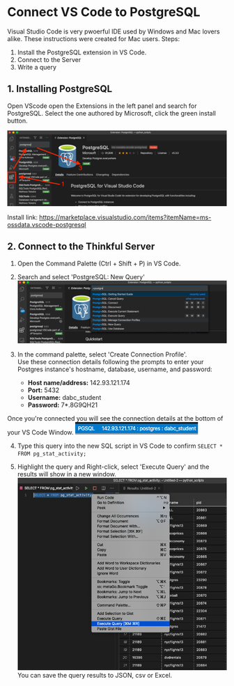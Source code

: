 

# Connect VS Code to PostgreSQL 
Visual Studio Code is very pwoerful IDE used by Windows and Mac lovers alike. These instructions were created for Mac users. 
Steps:
1. Install the PostgreSQL extension in VS Code.
2. Connect to the Server
3. Write a query 

## 1. Installing PostgreSQL
Open VScode open the Extensions in the left panel and search for PostgreSQL. Select the one authored by Microsoft, click the green install button.

![relative image link](images/image1a.png)

Install link: https://marketplace.visualstudio.com/items?itemName=ms-ossdata.vscode-postgresql 

## 2. Connect to the Thinkful Server

1) Open the Command Palette (Ctrl + Shift + P) in VS Code.

2) Search and select 'PostgreSQL: New Query'
![search_image](images/search_image.png)
3) In the command palette, select 'Create Connection Profile'.  
Use these connection details following the prompts to enter your Postgres instance's hostname, database, username, and password:
	-   **Host name/address:**  142.93.121.174
	-   **Port:**  5432
	-   **Username:**  dabc_student
	-   **Password:**  7*.8G9QH21

Once you're connected you will see the connection details at the bottom of your VS Code Window.
![connect image](images/connect_image.png)

4) Type this query into the new SQL script in VS Code to confirm `SELECT * FROM pg_stat_activity;`

5) Highlight the query and Right-click, select 'Execute Query' and the results will show in a new window.
![execute qry](images/exe_q1_image.png)
You can save the query results to JSON, csv or Excel.



<!--stackedit_data:
eyJoaXN0b3J5IjpbMTg2ODc4MTY4NCwxNjI2OTI2MzAzLDExNj
E0ODcwOSw2MDg0MDc3OSwtMTkwMDkyOTc0MSwxMTcwNzc5NDkw
LC0xNDExNDU1NTU4LDI4MTQ1NzgzMF19
-->